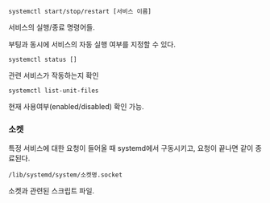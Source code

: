 ```
systemctl start/stop/restart [서비스 이름]
```
서비스의 실행/종료 명령어들.

부팅과 동시에 서비스의 자동 실행 여부를 지정할 수 있다.


```
systemctl status []
```
관련 서비스가 작동하는지 확인

```
systemctl list-unit-files
```
현재 사용여부(enabled/disabled) 확인 가능.


### 소켓 
특정 서비스에 대한 요청이 들어올 때 systemd에서 구동시키고, 요청이 끝나면 같이 종료된다.

```
/lib/systemd/system/소켓명.socket
```
소켓과 관련된 스크립트 파일.


